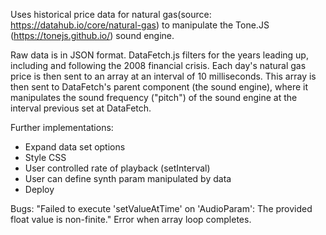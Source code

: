 Uses historical price data for natural gas(source: https://datahub.io/core/natural-gas) to manipulate the Tone.JS (https://tonejs.github.io/) sound engine.

Raw data is in JSON format. DataFetch.js filters for the years leading up, including and following the 2008 financial crisis. Each day's natural gas price is then sent to an array at an interval of 10 milliseconds. This array is then sent to DataFetch's parent component (the sound engine), where it manipulates the sound frequency ("pitch") of the sound engine at the interval previous set at DataFetch.

Further implementations:

- Expand data set options
- Style CSS
- User controlled rate of playback (setInterval)
- User can define synth param manipulated by data
- Deploy

Bugs:
"Failed to execute 'setValueAtTime' on 'AudioParam': The provided float value is non-finite." Error when array loop completes.
